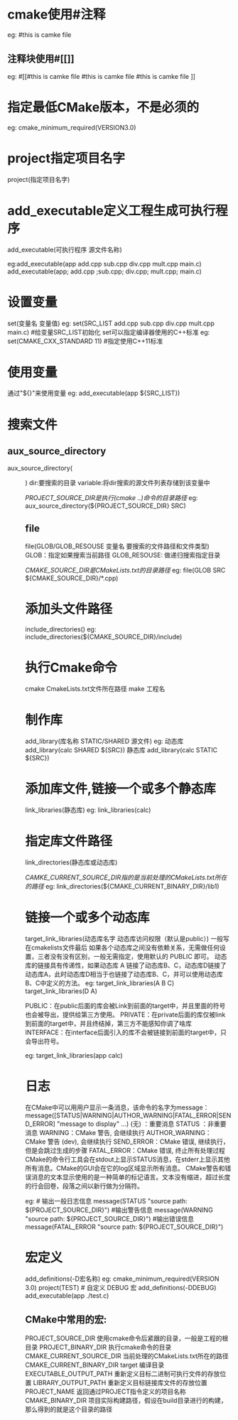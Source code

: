 # cmake使用#注释
  eg: #this is camke file
## 注释块使用#[[]]
  eg: #[[#this is camke file
        #this is camke file
        #this is camke file
      ]]

# 指定最低CMake版本，不是必须的
  eg: cmake_minimum_required(VERSION3.0)

# project指定项目名字
  project(指定项目名字)

# add_executable定义工程生成可执行程序
  add_executable(可执行程序 源文件名称)

  eg:add_executable(app add.cpp sub.cpp div.cpp mult.cpp main.c)
    add_executable(app; add.cpp ;sub.cpp; div.cpp; mult.cpp; main.c)

# 设置变量
  set(变量名 变量值)
  eg: set(SRC_LIST add.cpp sub.cpp div.cpp mult.cpp main.c)  #给变量SRC_LIST初始化
  set可以指定编译器使用的C++标准
  eg: set(CMAKE_CXX_STANDARD 11) #指定使用C++11标准

# 使用变量
  通过"${}"来使用变量
  eg: add_executable(app ${SRC_LIST})

# 搜索文件
  ## aux_source_directory
  aux_source_directory(<dir> <variable>)
  dir:要搜索的目录
  variable:将dir搜索的源文件列表存储到该变量中

  *PROJECT_SOURCE_DIR是执行(cmake ..)命令的目录路径*
  eg: aux_source_directory(${PROJECT_SOURCE_DIR} SRC)  

  ## file
  file(GLOB/GLOB_RESOUSE 变量名 要搜索的文件路径和文件类型)
  GLOB：指定如果搜索当前路径
  GLOB_RESOUSE: 做递归搜索指定目录

  *CMAKE_SOURCE_DIR是CMakeLists.txt的目录路径*
  eg: file(GLOB SRC ${CMAKE_SOURCE_DIR}/*.cpp) 

# 添加头文件路径
  include_directories()
  eg: include_directories(${CMAKE_SOURCE_DIR}/include)

# 执行Cmake命令
  cmake CmakeLists.txt文件所在路径
  make 工程名

# 制作库
  add_library(库名称 STATIC/SHARED 源文件)
  eg: 动态库 add_library(calc SHARED ${SRC})
      静态库 add_library(calc STATIC ${SRC})

# 添加库文件,链接一个或多个静态库
  link_libraries(静态库)
  eg: link_libraries(calc)

# 指定库文件路径
  link_directories(静态库或动态库)
  
  *CAMKE_CURRENT_SOURCE_DIR指的是当前处理的CMakeLists.txt所在的路径*
  eg: link_directories(${CMAKE_CURRENT_BINARY_DIR}/lib1)  

# 链接一个或多个动态库 
  target_link_libraries(动态库名字 动态库访问权限（默认是public）) 一般写在cmakelists文件最后
  如果各个动态库之间没有依赖关系，无需做任何设置，三者没有没有区别，一般无需指定，使用默认的 PUBLIC 即可。
  动态库的链接具有传递性，如果动态库 A 链接了动态库B、C，动态库D链接了动态库A，此时动态库D相当于也链接了动态库B、C，并可以使用动态库B、C中定义的方法。
  eg: target_link_libraries(A B C)
      target_link_libraries(D A)

  PUBLIC：在public后面的库会被Link到前面的target中，并且里面的符号也会被导出，提供给第三方使用。
  PRIVATE：在private后面的库仅被link到前面的target中，并且终结掉，第三方不能感知你调了啥库
  INTERFACE：在interface后面引入的库不会被链接到前面的target中，只会导出符号。

  eg: target_link_libraries(app calc)

# 日志
  在CMake中可以用用户显示一条消息，该命令的名字为message：
  message([STATUS|WARNING|AUTHOR_WARNING|FATAL_ERROR|SEND_ERROR] "message to display" ...)
  (无) ：重要消息
  STATUS ：非重要消息
  WARNING：CMake 警告, 会继续执行
  AUTHOR_WARNING：CMake 警告 (dev), 会继续执行
  SEND_ERROR：CMake 错误, 继续执行，但是会跳过生成的步骤
  FATAL_ERROR：CMake 错误, 终止所有处理过程
  CMake的命令行工具会在stdout上显示STATUS消息，在stderr上显示其他所有消息。CMake的GUI会在它的log区域显示所有消息。
  CMake警告和错误消息的文本显示使用的是一种简单的标记语言。文本没有缩进，超过长度的行会回卷，段落之间以新行做为分隔符。

  eg: # 输出一般日志信息
  message(STATUS "source path: ${PROJECT_SOURCE_DIR}")
  #输出警告信息
  message(WARNING "source path: ${PROJECT_SOURCE_DIR}")
  #输出错误信息
  message(FATAL_ERROR "source path: ${PROJECT_SOURCE_DIR}")

# 宏定义
add_definitions(-D宏名称)
eg: cmake_minimum_required(VERSION 3.0)
    project(TEST)
    # 自定义 DEBUG 宏
    add_definitions(-DDEBUG)
    add_executable(app ./test.c)

  ## CMake中常用的宏:
  PROJECT_SOURCE_DIR	             使用cmake命令后紧跟的目录，一般是工程的根目录
  PROJECT_BINARY_DIR	             执行cmake命令的目录
  CMAKE_CURRENT_SOURCE_DIR	       当前处理的CMakeLists.txt所在的路径
  CMAKE_CURRENT_BINARY_DIR	target 编译目录
  EXECUTABLE_OUTPUT_PATH	         重新定义目标二进制可执行文件的存放位置
  LIBRARY_OUTPUT_PATH	             重新定义目标链接库文件的存放位置
  PROJECT_NAME	                   返回通过PROJECT指令定义的项目名称
  CMAKE_BINARY_DIR	               项目实际构建路径，假设在build目录进行的构建，那么得到的就是这个目录的路径

